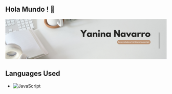 ## Hola Mundo ! 👋

![banner](banneryanina.png)

## Languages Used
* ![JavaScript](https://img.shields.io/badge/javascript-%23323330.svg?style=for-the-badge&logo=javascript&logoColor=%23F7DF1E)


<!--
**yaninanavarro25/yaninanavarro25** is a ✨ _special_ ✨ repository because its `README.md` (this file) appears on your GitHub profile.

Here are some ideas to get you started:

- 🔭 I’m currently working on ...
- 🌱 I’m currently learning ...
- 👯 I’m looking to collaborate on ...
- 🤔 I’m looking for help with ...
- 💬 Ask me about ...
- 📫 How to reach me: ...
- 😄 Pronouns: ...
- ⚡ Fun fact: ...
-->
